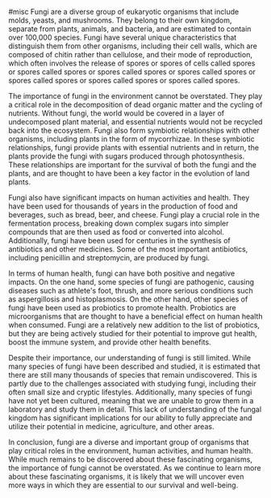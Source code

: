 #misc 
Fungi are a diverse group of eukaryotic organisms that include molds, yeasts, and mushrooms. They belong to their own kingdom, separate from plants, animals, and bacteria, and are estimated to contain over 100,000 species. Fungi have several unique characteristics that distinguish them from other organisms, including their cell walls, which are composed of chitin rather than cellulose, and their mode of reproduction, which often involves the release of spores or spores of cells called spores or spores called spores or spores called spores or spores called spores or spores called spores or spores called spores or spores called spores.

The importance of fungi in the environment cannot be overstated. They play a critical role in the decomposition of dead organic matter and the cycling of nutrients. Without fungi, the world would be covered in a layer of undecomposed plant material, and essential nutrients would not be recycled back into the ecosystem. Fungi also form symbiotic relationships with other organisms, including plants in the form of mycorrhizae. In these symbiotic relationships, fungi provide plants with essential nutrients and in return, the plants provide the fungi with sugars produced through photosynthesis. These relationships are important for the survival of both the fungi and the plants, and are thought to have been a key factor in the evolution of land plants.

Fungi also have significant impacts on human activities and health. They have been used for thousands of years in the production of food and beverages, such as bread, beer, and cheese. Fungi play a crucial role in the fermentation process, breaking down complex sugars into simpler compounds that are then used as food or converted into alcohol. Additionally, fungi have been used for centuries in the synthesis of antibiotics and other medicines. Some of the most important antibiotics, including penicillin and streptomycin, are produced by fungi.

In terms of human health, fungi can have both positive and negative impacts. On the one hand, some species of fungi are pathogenic, causing diseases such as athlete's foot, thrush, and more serious conditions such as aspergillosis and histoplasmosis. On the other hand, other species of fungi have been used as probiotics to promote health. Probiotics are microorganisms that are thought to have a beneficial effect on human health when consumed. Fungi are a relatively new addition to the list of probiotics, but they are being actively studied for their potential to improve gut health, boost the immune system, and provide other health benefits.

Despite their importance, our understanding of fungi is still limited. While many species of fungi have been described and studied, it is estimated that there are still many thousands of species that remain undiscovered. This is partly due to the challenges associated with studying fungi, including their often small size and cryptic lifestyles. Additionally, many species of fungi have not yet been cultured, meaning that we are unable to grow them in a laboratory and study them in detail. This lack of understanding of the fungal kingdom has significant implications for our ability to fully appreciate and utilize their potential in medicine, agriculture, and other areas.

In conclusion, fungi are a diverse and important group of organisms that play critical roles in the environment, human activities, and human health. While much remains to be discovered about these fascinating organisms, the importance of fungi cannot be overstated. As we continue to learn more about these fascinating organisms, it is likely that we will uncover even more ways in which they are essential to our survival and well-being.